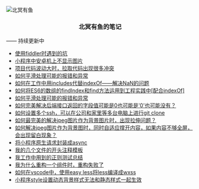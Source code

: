 ![北冥有鱼](https://desk-fd.zol-img.com.cn/t_s960x600c5/g5/M00/0A/0F/ChMkJ1ju4YqIG2K9AAK6BOHpGz8AAbn4gA849sAAroc468.jpg)

<h3 align="center">北冥有鱼的笔记</h3>

—— 持续更新中
 - [使用fiddler时遇到的坑](https://github.com/godkun/work-problems/issues/1)
 - [小程序中安卓机上不显示图片](https://github.com/godkun/work-problems/issues/4)
 - [项目代码波动大时，拉取代码出现很多冲突](https://github.com/godkun/work-problems/issues/3)
 - [如何平滑处理可能的报错和异常](https://github.com/godkun/work-problems/issues/2)
 - [如何在工作中用includes代替indexOf——解决NaN的问题](https://github.com/godkun/work-problems/issues/7)
 - [如何将ES6的数组的findIndex和find方法运用到工程实践中[配合indexOf]](https://github.com/godkun/work-problems/issues/5)
 - [如何平滑处理可能的报错和异常](https://github.com/godkun/work-problems/issues/2)
 - [如何完美解决后端接口返回的字段值可能是0也可能是'0'也可能没有？](https://github.com/godkun/work-problems/issues/16)
 - [如何设置多个ssh，可以在公司和家里等多台电脑上进行git clone](https://github.com/godkun/work-problems/issues/15)
 - [如何最完美的解决jpeg图片作为背景图片时，出现拉伸问题？](https://github.com/godkun/work-problems/issues/14)
 - [如何解决jpeg图片作为背景图时，同时自适应撑开内容，如果内容不够全屏，会出现留白现象？](https://github.com/godkun/work-problems/issues/13)
 - [将小程序原生请求封装成async](https://github.com/godkun/work-problems/issues/12)
 - [我的几个文件的开头注释模板](https://github.com/godkun/work-problems/issues/11)
 - [我工作中用到的正则测试总结](https://github.com/godkun/work-problems/issues/10)
 - [我为什么重构一个组件时，重构失败了](https://github.com/godkun/work-problems/issues/9)
 - [如何在vscode中，使用easy less将less编译成wxss](https://github.com/godkun/work-problems/issues/8)
 - [小程序style设置动态背景样式无法和静态样式一起生效](https://github.com/godkun/work-problems/issues/6)
